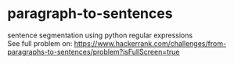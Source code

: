 # paragraph-to-sentences
sentence segmentation using python regular expressions           
See full problem on: https://www.hackerrank.com/challenges/from-paragraphs-to-sentences/problem?isFullScreen=true
